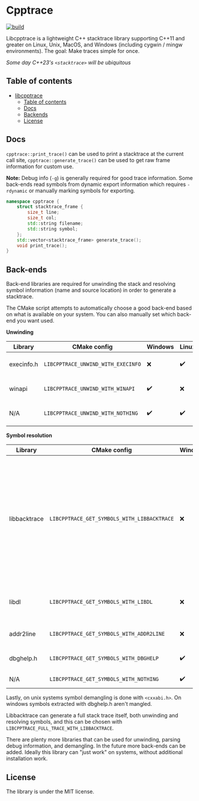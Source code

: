 # Cpptrace

[![build](https://github.com/jeremy-rifkin/cpptrace/actions/workflows/build.yml/badge.svg?branch=master)](https://github.com/jeremy-rifkin/cpptrace/actions/workflows/build.yml)

Libcpptrace is a lightweight C++ stacktrace library supporting C++11 and greater on Linux, Unix, MacOS, and Windows
(including cygwin / mingw environments). The goal: Make traces simple for once.

*Some day C++23's `<stacktrace>` will be ubiquitous*

## Table of contents

- [libcpptrace](#libcpptrace)
  - [Table of contents](#table-of-contents)
  - [Docs](#docs)
  - [Backends](#backends)
  - [License](#license)

## Docs

`cpptrace::print_trace()` can be used to print a stacktrace at the current call site, `cpptrace::generate_trace()` can
be used to get raw frame information for custom use.

**Note:** Debug info (`-g`) is generally required for good trace information. Some back-ends read symbols from dynamic
export information which requires `-rdynamic` or manually marking symbols for exporting.

```cpp
namespace cpptrace {
    struct stacktrace_frame {
        size_t line;
        size_t col;
        std::string filename;
        std::string symbol;
    };
    std::vector<stacktrace_frame> generate_trace();
    void print_trace();
}
```

## Back-ends

Back-end libraries are required for unwinding the stack and resolving symbol information (name and source location) in
order to generate a stacktrace.

The CMake script attempts to automatically choose a good back-end based on what is available on your system. You can
also manually set which back-end you want used.

**Unwinding**

| Library | CMake config | Windows | Linux | Info |
|---------|--------------|---------|-------|------|
| execinfo.h | `LIBCPPTRACE_UNWIND_WITH_EXECINFO` | ❌ | ✔️ | Frames are captured with `execinfo.h`'s `backtrace`, part of libc. |
| winapi | `LIBCPPTRACE_UNWIND_WITH_WINAPI` | ✔️ | ❌ | Frames are captured with `CaptureStackBackTrace`. |
| N/A | `LIBCPPTRACE_UNWIND_WITH_NOTHING` | ✔️ | ✔️ | Unwinding is not done, stack traces will be empty. |

**Symbol resolution**

| Library | CMake config | Windows | Linux | Info |
|---------|--------------|---------|-------|------|
| libbacktrace | `LIBCPPTRACE_GET_SYMBOLS_WITH_LIBBACKTRACE` | ❌ | ✔️ | Libbacktrace is already installed on most systems, or available through the compiler directly. If it is installed but backtrace.h is not already in the include path (this can happen when using clang when backtrace lives in gcc's include folder), `LIBCPP_BACKTRACE_PATH` can be used to specify where the library should be looked for. |
| libdl | `LIBCPPTRACE_GET_SYMBOLS_WITH_LIBDL` | ❌ | ✔️ | Libdl uses dynamic export information. Compiling with `-rdynamic` is often needed. |
| addr2line | `LIBCPPTRACE_GET_SYMBOLS_WITH_ADDR2LINE` | ❌ | ✔️ | Symbols are resolved by invoking `addr2line` via `fork()`. |
| dbghelp.h | `LIBCPPTRACE_GET_SYMBOLS_WITH_DBGHELP` | ✔️ | ❌ | Dbghelp.h allows access to symbols via debug info. |
| N/A | `LIBCPPTRACE_GET_SYMBOLS_WITH_NOTHING` | ✔️ | ✔️ | Don't attempt to resolve symbols. |

Lastly, on unix systems symbol demangling is done with `<cxxabi.h>`. On windows symbols extracted with dbghelp.h aren't
mangled.

Libbacktrace can generate a full stack trace itself, both unwinding and resolving symbols, and this can be chosen with
`LIBCPPTRACE_FULL_TRACE_WITH_LIBBACKTRACE`.

There are plenty more libraries that can be used for unwinding, parsing debug information, and demangling. In the future
more back-ends can be added. Ideally this library can "just work" on systems, without additional installation work.

## License

The library is under the MIT license.

